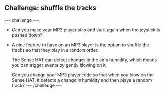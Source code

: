## Challenge: shuffle the tracks

--- challenge ---
+ Can you make your MP3 player stop and start again when the joystick is pushed down?

+ A nice feature to have on an MP3 player is the option to shuffle the tracks so that they play in a random order.
  
  The Sense HAT can detect changes in the air's humidity, which means you can trigger events by gently blowing on it.

  Can you change your MP3 player code so that when you blow on the Sense HAT, it detects a change in humidity and then plays a random track?
--- /challenge ---
